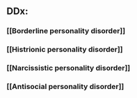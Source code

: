 ## DDx:
### [[Borderline personality disorder]]
### [[Histrionic personality disorder]]
### [[Narcissistic personality disorder]]
### [[Antisocial personality disorder]]
